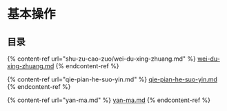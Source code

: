 # 基本操作

## 目录

{% content-ref url="shu-zu-cao-zuo/wei-du-xing-zhuang.md" %}
[wei-du-xing-zhuang.md](shu-zu-cao-zuo/wei-du-xing-zhuang.md)
{% endcontent-ref %}

{% content-ref url="qie-pian-he-suo-yin.md" %}
[qie-pian-he-suo-yin.md](qie-pian-he-suo-yin.md)
{% endcontent-ref %}

{% content-ref url="yan-ma.md" %}
[yan-ma.md](yan-ma.md)
{% endcontent-ref %}
